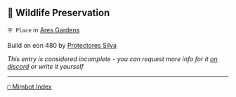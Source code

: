 ## 🐅 Wildlife Preservation

`🪧 Place` in [Ares Gardens](<https://zeithalt.github.io/r/ares_gardens.html>)

Build on eon 480 by [Protectores Silva](<https://zeithalt.github.io/r/protectores_silva.html>)

_This entry is considered incomplete - you can request more info for it [on discord](<https://discord.com/channels/562910943848169472/1173922660489633802>) or write it yourself_

-----
[`📑` Mimbot Index](<https://zeithalt.github.io/r/#ca80>)
<!---
keywords:  ps, are gardens
aliases: 
-->